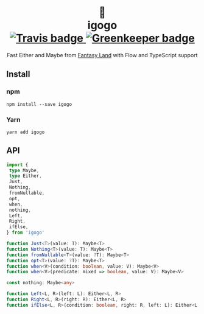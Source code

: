 <h1 align="center">
  🦄<br>
  igogo<br>
  <a href="https://travis-ci.org/bigslycat/igogo">
    <img alt="Travis badge" src="https://travis-ci.org/bigslycat/igogo.svg?branch=master">
  </a>
  <a href="https://greenkeeper.io/">
    <img alt="Greenkeeper badge" src="https://badges.greenkeeper.io/bigslycat/igogo.svg">
  </a>
</h1>

<p align="center">
  Fast Either and Maybe from
  <a href="https://github.com//fantasyland/fantasy-land">Fantasy Land</a>
  with Flow and TypeScript support
</p>

## Install

### npm

```
npm install --save igogo
```

### Yarn

```
yarn add igogo
```

## API

```ts
import {
 type Maybe,
 type Either,
 Just,
 Nothing,
 fromNullable,
 opt,
 when,
 nothing,
 Left,
 Right,
 ifElse,
} from 'igogo'

function Just<T>(value: T): Maybe<T>
function Nothing<T>(value: T): Maybe<T>
function fromNullable<T>(value: ?T): Maybe<T>
function opt<T>(value: ?T): Maybe<T>
function when<V>(condition: boolean, value: V): Maybe<V>
function when<V>(predicate: mixed => boolean, value: V): Maybe<V>

const nothing: Maybe<any>

function Left<L, R>(left: L): Either<L, R>
function Right<L, R>(right: R): Either<L, R>
function ifElse<L, R>(condition: boolean, right: R, left: L): Either<L, R>
```
